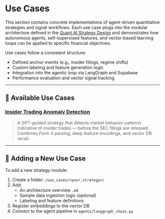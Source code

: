 # Use Cases

This section contains concrete implementations of agent-driven quantitative strategies and signal workflows. Each use case plugs into the modular architecture defined in the [Quant AI Strategy Design](../architecture/quant_ai_strategy_design.md) and demonstrates how autonomous agents, self-supervised features, and vector-based learning loops can be applied to specific financial objectives.

Use cases follow a consistent structure:
- Defined anchor events (e.g., insider filings, regime shifts)
- Custom labeling and feature generation logic
- Integration into the agentic loop via LangGraph and Supabase
- Performance evaluation and vector signal tracking

---

## 📌 Available Use Cases

### [Insider Trading Anomaly Detection](insider_trading/Agentic%20Quant%20Loop.md)
> A GPT-guided strategy that detects market behavior patterns indicative of insider trades — before the SEC filings are released. Combines Form 4 parsing, deep feature encodings, and vector DB recall.

---

## 🔌 Adding a New Use Case

To add a new strategy module:
1. Create a folder: `/use_cases/<your_strategy>/`
2. Add:
   - An architecture overview `.md`
   - Sample data ingestion logic (optional)
   - Labeling and feature definitions
3. Register embeddings to the vector DB
4. Connect to the agent pipeline in `agents/langgraph_chain.py`

